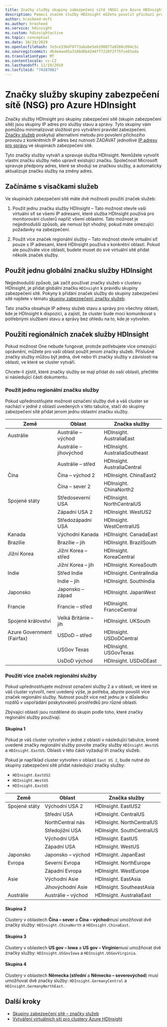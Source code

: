 ```yaml
---
title: Značky služby skupiny zabezpečení sítě (NSG) pro Azure HDInsight
description: Pomocí značek služby HDInsight můžete povolit příchozí provoz do clusteru z uzlů služby stavu HDInsight a služeb správy, aniž byste museli explicitně přidávat IP adresy do skupin zabezpečení sítě.
author: hrasheed-msft
ms.author: hrasheed
ms.service: hdinsight
ms.custom: hdinsightactive
ms.topic: conceptual
ms.date: 10/19/2019
ms.openlocfilehash: 7e3ce33bdf0773ababe5eb190877a9288c094c5c
ms.sourcegitcommit: dbde4aed5a3188d6b4244ff7220f2f75fce65ada
ms.translationtype: MT
ms.contentlocale: cs-CZ
ms.lasthandoff: 11/19/2019
ms.locfileid: "74187082"
---
```

# <a name="network-security-group-nsg-service-tags-for-azure-hdinsight"></a>Značky služby skupiny zabezpečení sítě (NSG) pro Azure HDInsight

Značky služby HDInsight pro skupiny zabezpečení sítě (skupin zabezpečení sítě) jsou skupiny IP adres pro služby stavu a správy. Tyto skupiny vám pomůžou minimalizovat složitost pro vytváření pravidel zabezpečení. [Značky služeb](../virtual-network/security-overview.md#service-tags) poskytují alternativní metodu pro povolení příchozího provozu z konkrétních IP adres bez nutnosti ZADÁVAT jednotlivé [IP adresy pro správu](hdinsight-management-ip-addresses.md) ve skupinách zabezpečení sítě.

Tyto značky služby vytváří a spravuje služba HDInsight. Nemůžete vytvořit vlastní značku služby nebo upravit existující značku. Společnost Microsoft spravuje předpony adres, které se shodují se značkou služby, a automaticky aktualizuje značku služby na změny adres.

## <a name="getting-started-with-service-tags"></a>Začínáme s visačkami služeb

Ve skupinách zabezpečení sítě máte dvě možnosti použití značek služeb:

1. Použít jednu značku služby HDInsight – Tato možnost otevře vaši virtuální síť se všemi IP adresami, které služba HDInsight používá pro monitorování clusterů napříč všemi oblastmi. Tato možnost je nejjednodušší způsob, ale nemusí být vhodný, pokud máte omezující požadavky na zabezpečení.

1. Použít více značek regionální služby – Tato možnost otevře virtuální síť pouze s IP adresami, které HDInsight používá v konkrétní oblasti. Pokud ale používáte více oblastí, budete muset do své virtuální sítě přidat několik značek služby.

## <a name="use-a-single-global-hdinsight-service-tag"></a>Použít jednu globální značku služby HDInsight

Nejjednodušší způsob, jak začít používat značky služeb v clusteru HDInsight, je přidat globální značku `HDInsight` k pravidlu skupiny zabezpečení sítě. Pokyny k přidání značek služby do skupiny zabezpečení sítě najdete v tématu [skupiny zabezpečení: značky služeb](../virtual-network/security-overview.md#service-tags).

Tato značka obsahuje IP adresy služeb stavu a správy pro všechny oblasti, kde je HDInsight k dispozici, a zajistí, že cluster bude moci komunikovat s potřebnými službami stavu a správy bez ohledu na to, kde je vytvořen.

## <a name="use-regional-hdinsight-service-tags"></a>Použití regionálních značek služby HDInsight

Pokud možnost One nebude fungovat, protože potřebujete více omezující oprávnění, můžete pro vaši oblast použít jenom značky služeb. Příslušné značky služby můžou být jedna, dvě nebo tři značky služby v závislosti na oblasti, ve které se cluster vytváří.

Chcete-li zjistit, které značky služby se mají přidat do vaší oblasti, přečtěte si následující části dokumentu.

### <a name="use-a-single-regional-service-tag"></a>Použít jednu regionální značku služby

Pokud upřednostňujete možnost označení služby dvě a váš cluster se nachází v jedné z oblastí uvedených v této tabulce, stačí do skupiny zabezpečení sítě přidat jenom jednu oblastní značku služby.

| Země | Oblast | Značka služby |
| ---- | ---- | ---- |
| Austrálie | Austrálie – východ | HDInsight. AustraliaEast |
| &nbsp; | Austrálie – jihovýchod | HDInsight. AustraliaSoutheast |
| &nbsp; | Austrálie – střed | HDInsight. AustraliaCentral |
| Čína | Čína – východ 2 | HDInsight. ChinaEast2 |
| &nbsp; | Čína – sever 2 | HDInsight. ChinaNorth2 |
| Spojené státy | Středoseverní USA | HDInsight. NorthCentralUS |
| &nbsp; | Západní USA 2 | HDInsight. WestUS2 |
| &nbsp; | Středozápadní USA | HDInsight. WestCentralUS |
| Kanada | Východní Kanada | HDInsight. CanadaEast |
| Brazílie | Brazílie – jih | HDInsight. BrazilSouth |
| Jižní Korea | Jižní Korea – střed | HDInsight. KoreaCentral |
| &nbsp; | Jižní Korea – jih | HDInsight. KoreaSouth |
| Indie | Střed Indie | HDInsight. CentralIndia |
| &nbsp; | Indie – jih | HDInsight. SouthIndia |
| Japonsko | Japonsko – západ | HDInsight. JapanWest |
| Francie | Francie – střed| HDInsight. FranceCentral |
| Spojené království | Velká Británie – jih | HDInsight. UKSouth |
| Azure Government (Fairfax) | USDoD – střed   | HDInsight. USDoDCentral |
| &nbsp; | USGov Texas | HDInsight. USGovTexas |
| &nbsp; | UsDoD východ | HDInsight. USDoDEast |

### <a name="use-multiple-regional-service-tags"></a>Použití více značek regionální služby

Pokud upřednostňujete možnost označení služby 2 a v oblasti, ve které se váš cluster vytvořil, není uvedený výše, je potřeba, abyste povolili více značek regionální služby. Nutnost použít více než jednu je v důsledku rozdílů v uspořádání poskytovatelů prostředků pro různé oblasti.

Zbývající oblasti jsou rozdělené do skupin podle toho, které značky regionální služby používají.

#### <a name="group-1"></a>Skupina 1

Pokud je váš cluster vytvořen v jedné z oblastí v následující tabulce, kromě uvedené značky regionální služby povolte značky služby `HDInsight.WestUS` a `HDInsight.EastUS`. Oblasti v této části vyžadují tři značky služeb.

Pokud je například cluster vytvořen v oblasti `East US 2`, bude nutné do skupiny zabezpečení sítě přidat následující značky služby:

- `HDInsight.EastUS2`
- `HDInsight.WestUS`
- `HDInsight.EastUS`

| Země | Oblast | Značka služby |
| ---- | ---- | ---- |
| Spojené státy | Východní USA 2 | HDInsight. EastUS2 |
| &nbsp; | Střední USA | HDInsight. CentralUS |
| &nbsp; | NorthCentral nás | HDInsight. NorthCentralUS |
| &nbsp; | Středojižní USA | HDInsight. SouthCentralUS |
| &nbsp; | Východní USA | HDInsight. EastUS |
| &nbsp; | Západní USA | HDInsight. WestUS |
| Japonsko | Japonsko – východ | HDInsight. JapanEast |
| Evropa | Severní Evropa | HDInsight. NorthEurope |
| &nbsp; | Západní Evropa| HDInsight. WestEurope |
| Asie | Východní Asie | HDInsight. EastAsia |
| &nbsp; | Jihovýchodní Asie | HDInsight. SoutheastAsia |
| Austrálie | Austrálie – východ | HDInsight. AustraliaEast |

#### <a name="group-2"></a>Skupina 2

Clustery v oblastech **Čína – sever** a **Čína – východ**musí umožňovat dvě značky služby: `HDInsight.ChinaNorth` a `HDInsight.ChinaEast`.

#### <a name="group-3"></a>Skupina 3

Clustery v oblastech **US gov – Iowa** a **US gov – Virginie**musí umožňovat dvě značky služby: `HDInsight.USGovIowa` a `HDInsight.USGovVirginia`.

#### <a name="group-4"></a>Skupina 4

Clustery v oblastech **Německa (střední** a **Německo – severovýchod**) musí umožňovat dvě značky služby: `HDInsight.GermanyCentral` a `HDInsight.GermanyNorthEast`.

## <a name="next-steps"></a>Další kroky

* [Skupiny zabezpečení sítě – značky služeb](../virtual-network/security-overview.md#security-rules)
* [Vytváření virtuálních sítí pro clustery Azure HDInsight](hdinsight-create-virtual-network.md)
